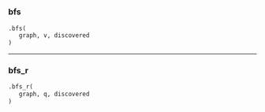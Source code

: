 #


### bfs
```python
.bfs(
   graph, v, discovered
)
```


----


### bfs_r
```python
.bfs_r(
   graph, q, discovered
)
```


